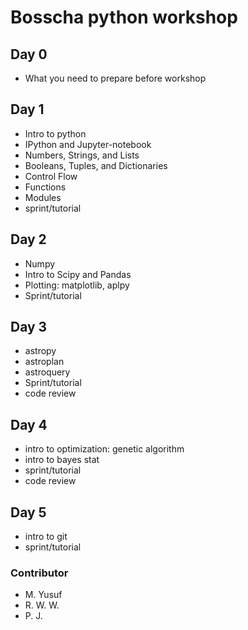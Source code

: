 # Bosscha python workshop

## Day 0
* What you need to prepare before workshop

## Day 1
* Intro to python
* IPython and Jupyter-notebook
* Numbers, Strings, and Lists
* Booleans, Tuples, and Dictionaries
* Control Flow
* Functions
* Modules
* sprint/tutorial

## Day 2
* Numpy
* Intro to Scipy and Pandas
* Plotting: matplotlib, aplpy
* Sprint/tutorial

## Day 3 
* astropy
* astroplan
* astroquery
* Sprint/tutorial
* code review

## Day 4
* intro to optimization: genetic algorithm
* intro to bayes stat
* sprint/tutorial
* code review

## Day 5
* intro to git
* sprint/tutorial


### Contributor
* M. Yusuf 
* R. W. W.
* P. J.
